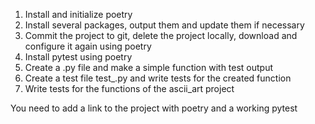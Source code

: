 1. Install and initialize poetry
2. Install several packages, output them and update them if necessary
3. Commit the project to git, delete the project locally, download and configure it again using poetry
4. Install pytest using poetry
5. Create a .py file and make a simple function with test output
6. Create a test file test_<name>.py and write tests for the created function
7. Write tests for the functions of the ascii_art project

You need to add a link to the project with poetry and a working pytest